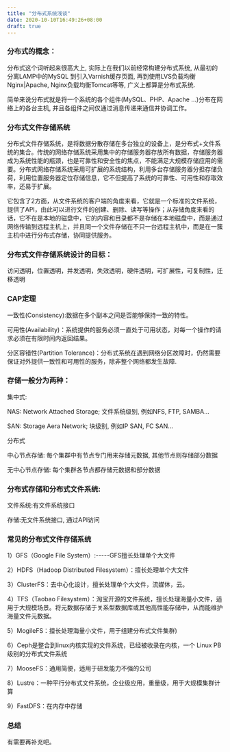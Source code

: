 ```yaml
---
title: "分布式系统浅谈"
date: 2020-10-10T16:49:26+08:00
draft: true
---
```


### 分布式的概念：

分布式这个词听起来很高大上, 实际上在我们以前经常构建分布式系统, 从最初的分离LAMP中的MySQL 到引入Varnish缓存页面, 再到使用LVS负载均衡Nginx|Apache, Nginx负载均衡Tomcat等等, 广义上都算是分布式系统.

简单来说分布式就是将一个系统的各个组件(MySQL、PHP、Apache …)分布在网络上的各台主机, 并且各组件之间仅通过消息传递来通信并协调工作。


### 分布式文件存储系统

分布式文件存储系统，是将数据分散存储在多台独立的设备上，是分布式+文件系统的集合。传统的网络存储系统采用集中的存储服务器存放所有数据，存储服务器成为系统性能的瓶颈，也是可靠性和安全性的焦点，不能满足大规模存储应用的需要。分布式网络存储系统采用可扩展的系统结构，利用多台存储服务器分担存储负荷，利用位置服务器定位存储信息，它不但提高了系统的可靠性、可用性和存取效率，还易于扩展。

它包含了2方面，从文件系统的客户端的角度来看，它就是一个标准的文件系统，提供了API，由此可以进行文件的创建、删除、读写等操作；从存储角度来看的话，它不在是本地的磁盘中，它的内容和目录都不是存储在本地磁盘中，而是通过网络传输到远程主机上，并且同一个文件存储在不只一台远程主机中，而是在一簇主机中进行分布式存储，协同提供服务。

### 分布式文件存储系统设计的目标：

访问透明，位置透明，并发透明，失效透明，硬件透明，可扩展性，可复制性，迁移透明

### CAP定理

一致性(Consistency):数据在多个副本之间是否能够保持一致的特性。

可用性(Availability)：系统提供的服务必须一直处于可用状态，对每一个操作的请求必须在有限时间内返回结果。

分区容错性(Partition Tolerance)：分布式系统在遇到网络分区故障时，仍然需要保证对外提供一致性和可用性的服务，除非整个网络都发生故障.

### 存储一般分为两种：

集中式: 

NAS: Network Attached Storage; 文件系统级别, 例如NFS, FTP, SAMBA…

SAN: Storage Aera Network; 块级别, 例如IP SAN, FC SAN…

分布式

中心节点存储: 每个集群中有节点专门用来存储元数据, 其他节点则存储部分数据

无中心节点存储: 每个集群各节点都存储元数据和部分数据

### 分布式存储和分布式文件系统:

文件系统:有文件系统接口

存储:无文件系统接口, 通过API访问

### 常见的分布式文件存储系统

1）GFS（Google File System）:-----GFS擅长处理单个大文件

2）HDFS（Hadoop Distributed Filesystem）：擅长处理单个大文件

3）ClusterFS：去中心化设计，擅长处理单个大文件，流媒体，云。

4）TFS（Taobao Filesystem）：淘宝开源的文件系统，擅长处理海量小文件，适用于大规模场景。将元数据存储于关系型数据库或其他高性能存储中，从而能维护海量文件元数据。

5）MogileFS：擅长处理海量小文件，用于组建分布式文件集群)

6）Ceph是整合到linux内核实现的文件系统，已经被收录在内核，一个 Linux PB级别的分布式文件系统

7）MooseFS：通用简便，适用于研发能力不强的公司

8）Lustre：一种平行分布式文件系统，企业级应用，重量级，用于大规模集群计算

9）FastDFS：在内存中存储



### 总结

有需要再补充吧。
